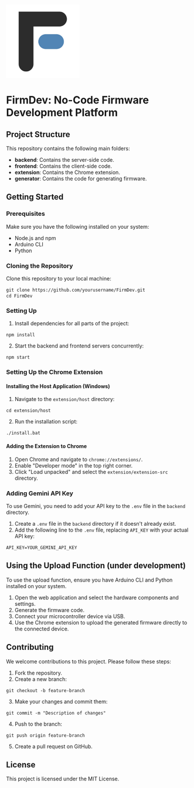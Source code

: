 <div>
  <img src="./logo.jpg" alt="FirmDev Logo" width="200" height="200">
  <h1>FirmDev: No-Code Firmware Development Platform</h1>

  <h2>Project Structure</h2>

  <p>This repository contains the following main folders:</p>

  <ul>
    <li><strong>backend</strong>: Contains the server-side code.</li>
    <li><strong>frontend</strong>: Contains the client-side code.</li>
    <li><strong>extension</strong>: Contains the Chrome extension.</li>
    <li><strong>generator</strong>: Contains the code for generating firmware.</li>
  </ul>

  <h2>Getting Started</h2>

  <h3>Prerequisites</h3>

  <p>Make sure you have the following installed on your system:</p>

  <ul>
    <li>Node.js and npm</li>
    <li>Arduino CLI</li>
    <li>Python</li>
  </ul>

  <h3>Cloning the Repository</h3>

  <p>Clone this repository to your local machine:</p>

  <pre><code>git clone https://github.com/yourusername/FirmDev.git
cd FirmDev
</code></pre>

  <h3>Setting Up</h3>

  <ol>
    <li>Install dependencies for all parts of the project:</li>
  </ol>

  <pre><code>npm install
</code></pre>

  <ol start="2">
    <li>Start the backend and frontend servers concurrently:</li>
  </ol>

  <pre><code>npm start
</code></pre>

  <h3>Setting Up the Chrome Extension</h3>

  <h4>Installing the Host Application (Windows)</h4>

  <ol>
    <li>Navigate to the <code>extension/host</code> directory:</li>
  </ol>

  <pre><code>cd extension/host
</code></pre>

  <ol start="2">
    <li>Run the installation script:</li>
  </ol>

  <pre><code>./install.bat
</code></pre>

  <h4>Adding the Extension to Chrome</h4>

  <ol>
    <li>Open Chrome and navigate to <code>chrome://extensions/</code>.</li>
    <li>Enable "Developer mode" in the top right corner.</li>
    <li>Click "Load unpacked" and select the <code>extension/extension-src</code> directory.</li>
  </ol>

  <h3>Adding Gemini API Key</h3>

  <p>To use Gemini, you need to add your API key to the <code>.env</code> file in the <code>backend</code> directory.</p>

  <ol>
    <li>Create a <code>.env</code> file in the <code>backend</code> directory if it doesn't already exist.</li>
    <li>Add the following line to the <code>.env</code> file, replacing <code>API_KEY</code> with your actual API key:</li>
  </ol>

  <pre><code>API_KEY=YOUR_GEMINI_API_KEY
</code></pre>

  <h2>Using the Upload Function (under development)</h2>

  <p>To use the upload function, ensure you have Arduino CLI and Python installed on your system.</p>

  <ol>
    <li>Open the web application and select the hardware components and settings.</li>
    <li>Generate the firmware code.</li>
    <li>Connect your microcontroller device via USB.</li>
    <li>Use the Chrome extension to upload the generated firmware directly to the connected device.</li>
  </ol>

  <h2>Contributing</h2>

  <p>We welcome contributions to this project. Please follow these steps:</p>

  <ol>
    <li>Fork the repository.</li>
    <li>Create a new branch:</li>
  </ol>

  <pre><code>git checkout -b feature-branch
</code></pre>

  <ol start="3">
    <li>Make your changes and commit them:</li>
  </ol>

  <pre><code>git commit -m "Description of changes"
</code></pre>

  <ol start="4">
    <li>Push to the branch:</li>
  </ol>

  <pre><code>git push origin feature-branch
</code></pre>

  <ol start="5">
    <li>Create a pull request on GitHub.</li>
  </ol>

  <h2>License</h2>

  <p>This project is licensed under the MIT License.</p>
</div>
